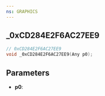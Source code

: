 ```yaml
---
ns: GRAPHICS
---
```

## _0xCD284E2F6AC27EE9

```c
// 0xCD284E2F6AC27EE9
void _0xCD284E2F6AC27EE9(Any p0);
```

## Parameters
* **p0**:
